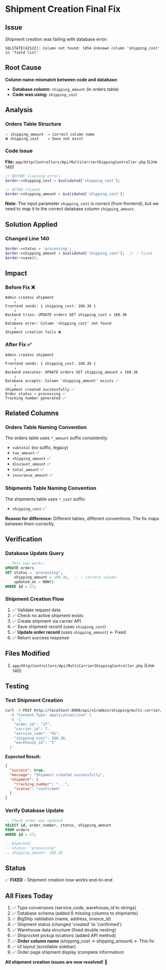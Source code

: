 # Shipment Creation Final Fix

## Issue
Shipment creation was failing with database error:
```
SQLSTATE[42S22]: Column not found: 1054 Unknown column 'shipping_cost' in 'field list'
```

## Root Cause
**Column name mismatch between code and database:**

- **Database column:** `shipping_amount` (in orders table)
- **Code was using:** `shipping_cost`

## Analysis

### Orders Table Structure
```
✅ shipping_amount  ← Correct column name
❌ shipping_cost    ← Does not exist
```

### Code Issue
**File:** `app/Http/Controllers/Api/MultiCarrierShippingController.php` (Line 140)

```php
// BEFORE (causing error)
$order->shipping_cost = $validated['shipping_cost'];

// AFTER (fixed)
$order->shipping_amount = $validated['shipping_cost'];
```

**Note:** The input parameter `shipping_cost` is correct (from frontend), but we need to map it to the correct database column `shipping_amount`.

## Solution Applied

### Changed Line 140
```php
$order->status = 'processing';
$order->shipping_amount = $validated['shipping_cost'];  // ✅ Fixed
$order->save();
```

## Impact

### Before Fix ❌
```
Admin creates shipment
    ↓
Frontend sends: { shipping_cost: 160.36 }
    ↓
Backend tries: UPDATE orders SET shipping_cost = 160.36
    ↓
Database error: Column 'shipping_cost' not found
    ↓
Shipment creation fails ❌
```

### After Fix ✅
```
Admin creates shipment
    ↓
Frontend sends: { shipping_cost: 160.36 }
    ↓
Backend executes: UPDATE orders SET shipping_amount = 160.36
    ↓
Database accepts: Column 'shipping_amount' exists ✅
    ↓
Shipment created successfully ✅
Order status → processing ✅
Tracking number generated ✅
```

## Related Columns

### Orders Table Naming Convention
The orders table uses `*_amount` suffix consistently:
- `subtotal` (no suffix, legacy)
- `tax_amount` ✅
- `shipping_amount` ✅
- `discount_amount` ✅
- `total_amount` ✅
- `insurance_amount` ✅

### Shipments Table Naming Convention
The shipments table uses `*_cost` suffix:
- `shipping_cost` ✅

**Reason for difference:** Different tables, different conventions. The fix maps between them correctly.

## Verification

### Database Update Query
```sql
-- This now works:
UPDATE orders 
SET status = 'processing', 
    shipping_amount = 160.36,  -- ✅ Correct column
    updated_at = NOW()
WHERE id = 27;
```

### Shipment Creation Flow
1. ✅ Validate request data
2. ✅ Check no active shipment exists
3. ✅ Create shipment via carrier API
4. ✅ Save shipment record (uses `shipping_cost`)
5. ✅ **Update order record** (uses `shipping_amount`) ← Fixed
6. ✅ Return success response

## Files Modified
1. `app/Http/Controllers/Api/MultiCarrierShippingController.php` (Line 140)

## Testing

### Test Shipment Creation
```bash
curl -X POST http://localhost:8000/api/v1/admin/shipping/multi-carrier/create \
  -H "Content-Type: application/json" \
  -d '{
    "order_id": "27",
    "carrier_id": 7,
    "service_code": "91",
    "shipping_cost": 160.36,
    "warehouse_id": "1"
  }'
```

**Expected Result:**
```json
{
  "success": true,
  "message": "Shipment created successfully",
  "shipment": {
    "tracking_number": "...",
    "status": "confirmed"
  }
}
```

### Verify Database Update
```sql
-- Check order was updated
SELECT id, order_number, status, shipping_amount
FROM orders
WHERE id = 27;

-- Expected:
-- status: "processing"
-- shipping_amount: 160.36
```

## Status
✅ **FIXED** - Shipment creation now works end-to-end

## All Fixes Today

1. ✅ Type conversions (service_code, warehouse_id to strings)
2. ✅ Database schema (added 6 missing columns to shipments)
3. ✅ BigShip validation (name, address, invoice_id)
4. ✅ Shipment status (changed 'created' to 'confirmed')
5. ✅ Warehouse data structure (fixed double nesting)
6. ✅ Shiprocket pickup locations (added API method)
7. ✅ **Order column name** (shipping_cost → shipping_amount) ← This fix
8. ✅ UI layout (scrollable sidebar)
9. ✅ Order page shipment display (complete information)

**All shipment creation issues are now resolved!** 🎉

